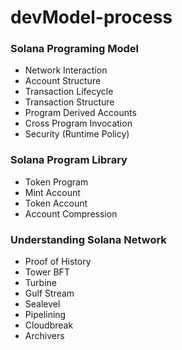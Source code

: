 # devModel-process

### Solana Programing Model

- Network Interaction
- Account Structure
- Transaction Lifecycle
- Transaction Structure
- Program Derived Accounts
- Cross Program Invocation
- Security (Runtime Policy)

### Solana Program Library

- Token Program
- Mint Account
- Token Account
- Account Compression

### Understanding Solana Network

- Proof of History
- Tower BFT
- Turbine
- Gulf Stream
- Sealevel
- Pipelining
- Cloudbreak
- Archivers
